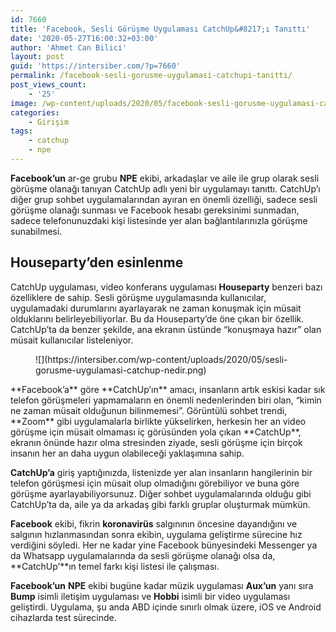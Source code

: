 ```yaml
---
id: 7660
title: 'Facebook, Sesli Görüşme Uygulaması CatchUp&#8217;ı Tanıttı'
date: '2020-05-27T16:00:32+03:00'
author: 'Ahmet Can Bilici'
layout: post
guid: 'https://intersiber.com/?p=7660'
permalink: /facebook-sesli-gorusme-uygulamasi-catchupi-tanitti/
post_views_count:
    - '25'
image: /wp-content/uploads/2020/05/facebook-sesli-gorusme-uygulamasi-catchup-i-tanitti.png
categories:
    - Girişim
tags:
    - catchup
    - npe
---
```


**Facebook’un** ar-ge grubu **NPE** ekibi, arkadaşlar ve aile ile grup olarak sesli görüşme olanağı tanıyan CatchUp adlı yeni bir uygulamayı tanıttı. CatchUp’ı diğer grup sohbet uygulamalarından ayıran en önemli özelliği, sadece sesli görüşme olanağı sunması ve Facebook hesabı gereksinimi sunmadan, sadece telefonunuzdaki kişi listesinde yer alan bağlantılarınızla görüşme sunabilmesi.

## Houseparty’den esinlenme 

CatchUp uygulaması, video konferans uygulaması **Houseparty** benzeri bazı özelliklere de sahip. Sesli görüşme uygulamasında kullanıcılar, uygulamadaki durumlarını ayarlayarak ne zaman konuşmak için müsait olduklarını belirleyebiliyorlar. Bu da Houseparty’de öne çıkan bir özellik. CatchUp’ta da benzer şekilde, ana ekranın üstünde “konuşmaya hazır” olan müsait kullanıcılar listeleniyor.

<figure class="wp-block-image size-large">![](https://intersiber.com/wp-content/uploads/2020/05/sesli-gorusme-uygulamasi-catchup-nedir.png)</figure>**Facebook’a** göre **CatchUp’ın** amacı, insanların artık eskisi kadar sık telefon görüşmeleri yapmamaların en önemli nedenlerinden biri olan, “kimin ne zaman müsait olduğunun bilinmemesi”. Görüntülü sohbet trendi, **Zoom** gibi uygulamalarla birlikte yükselirken, herkesin her an video görüşme için müsait olmaması iç görüsünden yola çıkan **CatchUp**, ekranın önünde hazır olma stresinden ziyade, sesli görüşme için birçok insanın her an daha uygun olabileceği yaklaşımına sahip.

**CatchUp’a** giriş yaptığınızda, listenizde yer alan insanların hangilerinin bir telefon görüşmesi için müsait olup olmadığını görebiliyor ve buna göre görüşme ayarlayabiliyorsunuz. Diğer sohbet uygulamalarında olduğu gibi CatchUp’ta da, aile ya da arkadaş gibi farklı gruplar oluşturmak mümkün.

**Facebook** ekibi, fikrin **koronavirüs** salgınının öncesine dayandığını ve salgının hızlanmasından sonra ekibin, uygulama geliştirme sürecine hız verdiğini söyledi. Her ne kadar yine Facebook bünyesindeki Messenger ya da Whatsapp uygulamalarında da sesli görüşme olanağı olsa da, **CatchUp’**ın temel farkı kişi listesi ile çalışması.

**Facebook’un** **NPE** ekibi bugüne kadar müzik uygulaması **Aux’un** yanı sıra **Bump** isimli iletişim uygulaması ve **Hobbi** isimli bir video uygulaması geliştirdi. Uygulama, şu anda ABD içinde sınırlı olmak üzere, iOS ve Android cihazlarda test sürecinde.